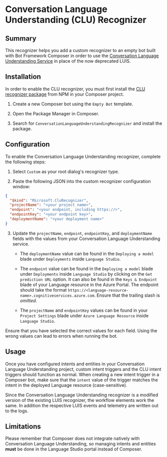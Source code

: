 # Conversation Language Understanding (CLU) Recognizer

## Summary
This recognizer helps you add a custom recognizer to an empty bot built with Bot Framework Composer in order to use the [Conversation Language Understanding Service](https://learn.microsoft.com/en-us/azure/cognitive-services/language-service/conversational-language-understanding/overview) in place of the now deprecated LUIS.

## Installation
In order to enable the CLU recognizer, you must first install the [CLU recognizer package](https://www.npmjs.com/package/clu-recognizer) from NPM in your Composer project. 

1. Create a new Composer bot using the `Empty Bot` template.

2. Open the Package Manager in Composer.

3. Search for `ConversationLanguageUnderstandingRecognizer` and install the package.

## Configuration
To enable the Conversation Language Understanding recognizer, complete the following steps:

1. Select `Custom` as your root dialog's recognizer type. 

2. Paste the following JSON into the custom recognizer configuration window:

```json
{
  "$kind": "Microsoft.CluRecognizer",
  "projectName": "<your project name>",
  "endpoint": "<your endpoint, including https://>",
  "endpointKey": "<your endpoint key>",
  "deploymentName": "<your deployment name>"
}
```
3. Update the `projectName`, `endpoint`, `endpointKey`, and `deploymentName` fields with the values from your Conversation Language Understanding service.

    - The `deploymentName` value can be found in the `Deploying a model` blade under `Deployments` inside `Language Studio`.
  
    - The `endpoint` value can be found in the `Deploying a model` blade under `Deployments` inside `Language Studio` by clicking on the `Get prediction URL` option. It can also be found in the `Keys & Endpoint` blade of your Language resource in the Azure Portal. The endpoint should take the format `https://<language-resource-name>.cognitiveservices.azure.com`. Ensure that the trailing slash is *omitted*.

    - The `projectName` and `endpointKey` values can be found in your `Project Settings` blade under `Azure Language Resource` inside `Language Studio`.

Ensure that you have selected the correct values for each field. Using the wrong values can lead to errors when running the bot.

## Usage
Once you have configured intents and entities in your Conversation Language Understanding project, custom intent triggers and the CLU intent triggers should function as normal. When creating a new intent trigger in a Composer bot, make sure that the `intent` value of the trigger matches the intent in the deployed Language resource (case-sensitive).

Since the Conversation Language Understanding recognizer is a modified version of the existing LUIS recognizer, the workflow elements work the same. In addition the respective LUIS events and telemetry are written out to the logs.

## Limitations
Please remember that Composer does not integrate natively with Conversation Language Understanding, so managing intents and entities **must** be done in the Language Studio portal instead of Composer.